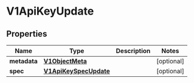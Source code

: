 # V1ApiKeyUpdate

## Properties
Name | Type | Description | Notes
------------ | ------------- | ------------- | -------------
**metadata** | [**V1ObjectMeta**](V1ObjectMeta.md) |  |  [optional]
**spec** | [**V1ApiKeySpecUpdate**](V1ApiKeySpecUpdate.md) |  |  [optional]
